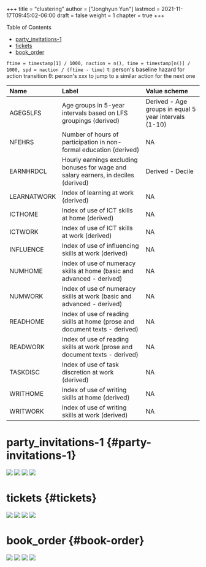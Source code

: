 +++
title = "clustering"
author = ["Jonghyun Yun"]
lastmod = 2021-11-17T09:45:02-06:00
draft = false
weight = 1
chapter = true
+++

<div class="ox-hugo-toc toc">
<div></div>

<div class="heading">Table of Contents</div>

- [party\_invitations-1](#party-invitations-1)
- [tickets](#tickets)
- [book\_order](#book-order)

</div>
<!--endtoc-->

`ftime = timestamp[1] / 1000, naction = n(), time = timestamp[n()] / 1000, spd = naction / (ftime - time)`
&tau;: person's baseline hazard for action transition
&theta;: person's xxx to jump to a similar action for the next one

|Name        |Label                                                                               |Value scheme                                          |
|:-----------|:-----------------------------------------------------------------------------------|:-----------------------------------------------------|
|AGEG5LFS    |Age groups in 5-year intervals based on LFS groupings (derived)                     |Derived - Age groups in equal 5 year intervals (1-10) |
|NFEHRS      |Number of hours of participation in non-formal education (derived)                  |NA                                                    |
|EARNHRDCL   |Hourly earnings excluding bonuses for wage and salary earners, in deciles (derived) |Derived - Decile                                      |
|LEARNATWORK |Index of learning at work (derived)                                                 |NA                                                    |
|ICTHOME     |Index of use of ICT skills at home (derived)                                        |NA                                                    |
|ICTWORK     |Index of use of ICT skills at work (derived)                                        |NA                                                    |
|INFLUENCE   |Index of use of influencing skills at work (derived)                                |NA                                                    |
|NUMHOME     |Index of use of numeracy skills at home (basic and advanced - derived)              |NA                                                    |
|NUMWORK     |Index of use of numeracy skills at work (basic and advanced - derived)              |NA                                                    |
|READHOME    |Index of use of reading skills at home (prose and document texts - derived)         |NA                                                    |
|READWORK    |Index of use of reading skills at work (prose and document texts - derived)         |NA                                                    |
|TASKDISC    |Index of use of task discretion at work (derived)                                   |NA                                                    |
|WRITHOME    |Index of use of writing skills at home (derived)                                    |NA                                                    |
|WRITWORK    |Index of use of writing skills at work (derived)                                    |NA                                                    |


# party\_invitations-1 {#party-invitations-1}

![](party_invitations-1/figure/lpa_plot-0.png)
![](party_invitations-1/figure/lpa_plot-1.png)
![](party_invitations-1/figure/lpa_back.png)
![](party_invitations-1/figure/lpa_back_line.png)


# tickets {#tickets}

![](tickets/figure/lpa_plot-0.png)
![](tickets/figure/lpa_plot-1.png)
![](tickets/figure/lpa_back.png)
![](tickets/figure/lpa_back_line.png)


# book\_order {#book-order}

![](book_order/figure/lpa_plot-0.png)
![](book_order/figure/lpa_plot-1.png)
![](book_order/figure/lpa_back.png)
![](book_order/figure/lpa_back_line.png)
